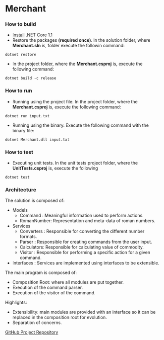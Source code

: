 # Merchant

### How to build

* [Install](https://www.microsoft.com/net/download/core#/current) .NET Core 1.1 
* Restore the packages **(required once)**. In the solution folder, where **Merchant.sln** is, folder execute the followin command:

```
dotnet restore
```

* In the project folder, where the **Merchant.csproj** is, execute the following command: 

```
dotnet build -c release
```

### How to run

* Running using the project file. In the project folder, where the **Merchant.csproj** is, execute the following command: 

```
dotnet run input.txt
```

* Running using the binary. Execute the following command with the binary file:

```
dotnet Merchant.dll input.txt
```

### How to test

* Executing unit tests. In the unit tests project folder, where the **UnitTests.csproj** is, execute the following

```
dotnet test
```

### Architecture

The solution is composed of:

* Models
  * Command    : Meaningful information used to perform actions.
  * RomanNumber: Representation and meta-data of roman numbers.
* Services
  * Converters : Responsible for converting the different number formats.
  * Parser     : Responsible for creating commands from the user input.
  * Calculators: Responsible for calculating value of commodity.
  * Visitor    : Responsible for performing a specific action for a given command.
* Interfaces     : Services are implemented using interfaces to be extensible.

The main program is composed of:

* Composition Root: where all modules are put together.
* Execution of the command parser.
* Execution of the visitor of the command.

Highlights:

* Extensibility: main modules are provided with an interface so it can be replaced in the composition root for evolution.
* Separation of concerns.

[GitHub Project Repository](https://github.com/mstama/Merchant)